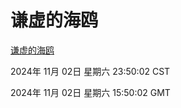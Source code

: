 # 谦虚的海鸥
[谦虚的海鸥](http://219.139.197.74:56308/qxdho/course/base/hotlink/index.php)

2024年 11月 02日 星期六 23:50:02 CST

2024年 11月 02日 星期六 15:50:02 GMT
